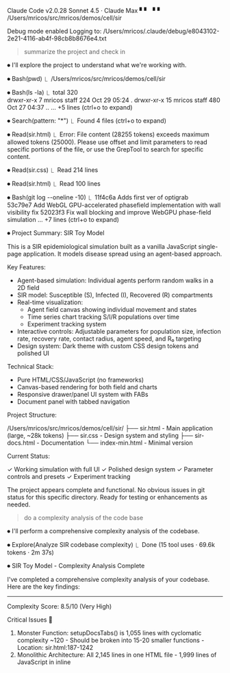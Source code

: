 Claude Code v2.0.28
           Sonnet 4.5 · Claude Max
  ▘▘ ▝▝    /Users/mricos/src/mricos/demos/cell/sir

  Debug mode enabled
  Logging to: /Users/mricos/.claude/debug/e8043102-2e21-4116-ab4f-98cb8b8676e4.txt

> summarize the project and check in 

⏺ I'll explore the project to understand what we're working with.

⏺ Bash(pwd)
  ⎿  /Users/mricos/src/mricos/demos/cell/sir

⏺ Bash(ls -la)
  ⎿  total 320                                          
     drwxr-xr-x   7 mricos  staff    224 Oct 29 05:24 .
     drwxr-xr-x  15 mricos  staff    480 Oct 27 04:37 ..
     … +5 lines (ctrl+o to expand)

⏺ Search(pattern: "*")
  ⎿  Found 4 files (ctrl+o to expand)

⏺ Read(sir.html)
  ⎿  Error: File content (28255 tokens) exceeds maximum allowed tokens (25000). Please use offset and limit 
     parameters to read specific portions of the file, or use the GrepTool to search for specific content.

⏺ Read(sir.css)
  ⎿  Read 214 lines

⏺ Read(sir.html)
  ⎿  Read 100 lines

⏺ Bash(git log --oneline -10)
  ⎿  11f4c6a Adds first ver of optigrab                                                  
     53c79e7 Add WebGL GPU-accelerated phasefield implementation with wall visibility fix
     52023f3 Fix wall blocking and improve WebGPU phase-field simulation
     … +7 lines (ctrl+o to expand)

⏺ Project Summary: SIR Toy Model

  This is a SIR epidemiological simulation built as a vanilla JavaScript single-page application. It
  models disease spread using an agent-based approach.

  Key Features:

  - Agent-based simulation: Individual agents perform random walks in a 2D field
  - SIR model: Susceptible (S), Infected (I), Recovered (R) compartments
  - Real-time visualization:
    - Agent field canvas showing individual movement and states
    - Time series chart tracking S/I/R populations over time
    - Experiment tracking system
  - Interactive controls: Adjustable parameters for population size, infection rate, recovery rate,
  contact radius, agent speed, and R₀ targeting
  - Design system: Dark theme with custom CSS design tokens and polished UI

  Technical Stack:

  - Pure HTML/CSS/JavaScript (no frameworks)
  - Canvas-based rendering for both field and charts
  - Responsive drawer/panel UI system with FABs
  - Document panel with tabbed navigation

  Project Structure:

  /Users/mricos/src/mricos/demos/cell/sir/
  ├── sir.html          - Main application (large, ~28k tokens)
  ├── sir.css           - Design system and styling
  ├── sir-docs.html     - Documentation
  └── index-min.html    - Minimal version

  Current Status:

  ✓ Working simulation with full UI
  ✓ Polished design system
  ✓ Parameter controls and presets
  ✓ Experiment tracking

  The project appears complete and functional. No obvious issues in git status for this specific
  directory. Ready for testing or enhancements as needed.

> do a complexity analysis of the code base 

⏺ I'll perform a comprehensive complexity analysis of the codebase.

⏺ Explore(Analyze SIR codebase complexity)
  ⎿  Done (15 tool uses · 69.6k tokens · 2m 37s)                                                       

⏺ SIR Toy Model - Complexity Analysis Complete

  I've completed a comprehensive complexity analysis of your codebase. Here are the key findings:

  ---
  Complexity Score: 8.5/10 (Very High)

  Critical Issues 🔴

  1. Monster Function: setupDocsTabs() is 1,055 lines with cyclomatic complexity ~120
    - Should be broken into 15-20 smaller functions
    - Location: sir.html:187-1242
  2. Monolithic Architecture: All 2,145 lines in one HTML file
    - 1,999 lines of JavaScript in inline <script>
    - No module system, no separation of concerns
    - 76 functions and 338 const declarations in single closure
  3. Performance Bottleneck: O(N²) collision detection (sir.html:2080-2087)
    - Becomes critical with N>500 agents
    - Needs spatial hash grid for O(N) performance
  4. Zero Documentation & Tests
    - No JSDoc comments
    - No unit tests
    - No error handling (localStorage, canvas operations)

  Code Metrics

  | Metric                    | Value        | Status       |
  |---------------------------|--------------|--------------|
  | Total Lines (JS)          | 1,999        | 🔴 Very High |
  | Longest Function          | 1,055 lines  | 🔴 Critical  |
  | Max Cyclomatic Complexity | ~120         | 🔴 Critical  |
  | Max Nesting Depth         | 7 levels     | 🟡 High      |
  | Global State Variables    | 14           | 🟡 High      |
  | Event Listeners           | 80+          | 🟡 High      |
  | Code Duplication          | 6+ instances | 🟡 Moderate  |

  Maintainability Score: 3/10 (Poor)

  ---
  Top 3 Refactoring Priorities

  1. Break apart setupDocsTabs() into focused modules:
    - Font controls, color system, undo/redo, config persistence
  2. Extract design token system to separate file with utilities:
    - Color conversion, variant generation, palette management
  3. Implement spatial indexing for collision detection:
    - Replace O(N²) with O(N) using grid-based approach

  ---
  Positive Findings ✅

  Despite the complexity issues, the code shows strong engineering:
  - Proper IIFE encapsulation
  - Consistent DPR handling for high-resolution displays
  - Fixed timestep physics (proper game loop)
  - Sophisticated undo/redo with history stack
  - LocalStorage persistence

  Verdict: This has evolved from a "toy model" into a production-grade application trapped in a
  prototype's architecture. With ~20-30 hours of targeted refactoring, it could become highly
  maintainable.

  Would you like me to start refactoring any specific component?

────────────────────────────────────────────────────────────────────────────────────────────────────────────
>  
────────────────────────────────────────────────────────────────────────────────────────────────────────────
  ? for shortcuts
